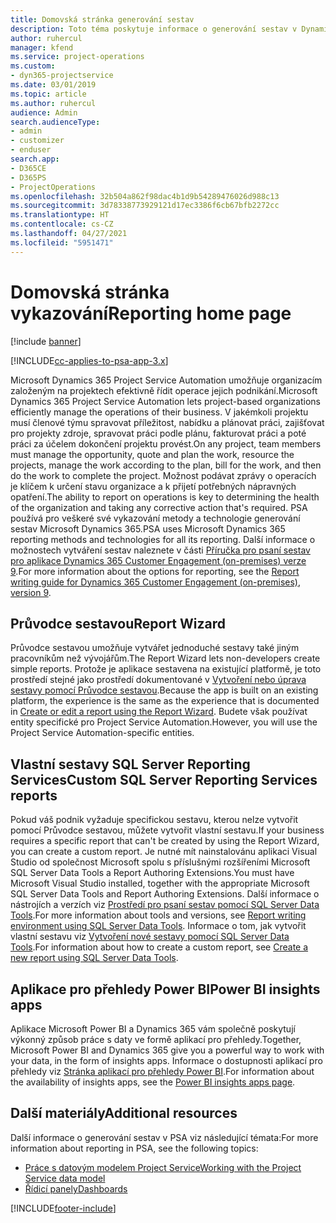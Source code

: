 ```yaml
---
title: Domovská stránka generování sestav
description: Toto téma poskytuje informace o generování sestav v Dynamics 365 Project Service Automation.
author: ruhercul
manager: kfend
ms.service: project-operations
ms.custom:
- dyn365-projectservice
ms.date: 03/01/2019
ms.topic: article
ms.author: ruhercul
audience: Admin
search.audienceType:
- admin
- customizer
- enduser
search.app:
- D365CE
- D365PS
- ProjectOperations
ms.openlocfilehash: 32b504a862f98dac4b1d9b54289476026d988c13
ms.sourcegitcommit: 3d78338773929121d17ec3386f6cb67bfb2272cc
ms.translationtype: HT
ms.contentlocale: cs-CZ
ms.lasthandoff: 04/27/2021
ms.locfileid: "5951471"
---
```

# <a name="reporting-home-page"></a><span data-ttu-id="33e42-103">Domovská stránka vykazování</span><span class="sxs-lookup"><span data-stu-id="33e42-103">Reporting home page</span></span>

[!include [banner](../includes/psa-now-project-operations.md)]

[!INCLUDE[cc-applies-to-psa-app-3.x](../includes/cc-applies-to-psa-app-3x.md)]

<span data-ttu-id="33e42-104">Microsoft Dynamics 365 Project Service Automation umožňuje organizacím založeným na projektech efektivně řídit operace jejich podnikání.</span><span class="sxs-lookup"><span data-stu-id="33e42-104">Microsoft Dynamics 365 Project Service Automation lets project-based organizations efficiently manage the operations of their business.</span></span> <span data-ttu-id="33e42-105">V jakémkoli projektu musí členové týmu spravovat příležitost, nabídku a plánovat práci, zajišťovat pro projekty zdroje, spravovat práci podle plánu, fakturovat práci a poté práci za účelem dokončení projektu provést.</span><span class="sxs-lookup"><span data-stu-id="33e42-105">On any project, team members must manage the opportunity, quote and plan the work, resource the projects, manage the work according to the plan, bill for the work, and then do the work to complete the project.</span></span> <span data-ttu-id="33e42-106">Možnost podávat zprávy o operacích je klíčem k určení stavu organizace a k přijetí potřebných nápravných opatření.</span><span class="sxs-lookup"><span data-stu-id="33e42-106">The ability to report on operations is key to determining the health of the organization and taking any corrective action that's required.</span></span> <span data-ttu-id="33e42-107">PSA používá pro veškeré své vykazování metody a technologie generování sestav Microsoft Dynamics 365.</span><span class="sxs-lookup"><span data-stu-id="33e42-107">PSA uses Microsoft Dynamics 365 reporting methods and technologies for all its reporting.</span></span> <span data-ttu-id="33e42-108">Další informace o možnostech vytváření sestav naleznete v části [Příručka pro psaní sestav pro aplikace Dynamics 365 Customer Engagement (on-premises) verze 9](/dynamics365/customerengagement/on-premises/analytics/reporting-analytics-with-dynamics-365).</span><span class="sxs-lookup"><span data-stu-id="33e42-108">For more information about the options for reporting, see the [Report writing guide for Dynamics 365 Customer Engagement (on-premises), version 9](/dynamics365/customerengagement/on-premises/analytics/reporting-analytics-with-dynamics-365).</span></span>

## <a name="report-wizard"></a><span data-ttu-id="33e42-109">Průvodce sestavou</span><span class="sxs-lookup"><span data-stu-id="33e42-109">Report Wizard</span></span>

<span data-ttu-id="33e42-110">Průvodce sestavou umožňuje vytvářet jednoduché sestavy také jiným pracovníkům než vývojářům.</span><span class="sxs-lookup"><span data-stu-id="33e42-110">The Report Wizard lets non-developers create simple reports.</span></span> <span data-ttu-id="33e42-111">Protože je aplikace sestavena na existující platformě, je toto prostředí stejné jako prostředí dokumentované v [Vytvoření nebo úprava sestavy pomocí Průvodce sestavou](/dynamics365/customerengagement/on-premises/basics/create-edit-copy-report-wizard).</span><span class="sxs-lookup"><span data-stu-id="33e42-111">Because the app is built on an existing platform, the experience is the same as the experience that is documented in [Create or edit a report using the Report Wizard](/dynamics365/customerengagement/on-premises/basics/create-edit-copy-report-wizard).</span></span> <span data-ttu-id="33e42-112">Budete však používat entity specifické pro Project Service Automation.</span><span class="sxs-lookup"><span data-stu-id="33e42-112">However, you will use the Project Service Automation-specific entities.</span></span>

## <a name="custom-sql-server-reporting-services-reports"></a><span data-ttu-id="33e42-113">Vlastní sestavy SQL Server Reporting Services</span><span class="sxs-lookup"><span data-stu-id="33e42-113">Custom SQL Server Reporting Services reports</span></span>

<span data-ttu-id="33e42-114">Pokud váš podnik vyžaduje specifickou sestavu, kterou nelze vytvořit pomocí Průvodce sestavou, můžete vytvořit vlastní sestavu.</span><span class="sxs-lookup"><span data-stu-id="33e42-114">If your business requires a specific report that can't be created by using the Report Wizard, you can create a custom report.</span></span> <span data-ttu-id="33e42-115">Je nutné mít nainstalovánu aplikaci Visual Studio od společnost Microsoft spolu s příslušnými rozšířeními Microsoft SQL Server Data Tools a Report Authoring Extensions.</span><span class="sxs-lookup"><span data-stu-id="33e42-115">You must have Microsoft Visual Studio installed, together with the appropriate Microsoft SQL Server Data Tools and Report Authoring Extensions.</span></span> <span data-ttu-id="33e42-116">Další informace o nástrojích a verzích viz [Prostředí pro psaní sestav pomocí SQL Server Data Tools](/dynamics365/customerengagement/on-premises/analytics/report-writing-environment-using-sql-server-data-tools).</span><span class="sxs-lookup"><span data-stu-id="33e42-116">For more information about tools and versions, see [Report writing environment using SQL Server Data Tools](/dynamics365/customerengagement/on-premises/analytics/report-writing-environment-using-sql-server-data-tools).</span></span> <span data-ttu-id="33e42-117">Informace o tom, jak vytvořit vlastní sestavu viz [Vytvoření nové sestavy pomocí SQL Server Data Tools](/dynamics365/customerengagement/on-premises/analytics/create-a-new-report-using-sql-server-data-tools).</span><span class="sxs-lookup"><span data-stu-id="33e42-117">For information about how to create a custom report, see [Create a new report using SQL Server Data Tools](/dynamics365/customerengagement/on-premises/analytics/create-a-new-report-using-sql-server-data-tools).</span></span>

## <a name="power-bi-insights-apps"></a><span data-ttu-id="33e42-118">Aplikace pro přehledy Power BI</span><span class="sxs-lookup"><span data-stu-id="33e42-118">Power BI insights apps</span></span>

<span data-ttu-id="33e42-119">Aplikace Microsoft Power BI a Dynamics 365 vám společně poskytují výkonný způsob práce s daty ve formě aplikací pro přehledy.</span><span class="sxs-lookup"><span data-stu-id="33e42-119">Together, Microsoft Power BI and Dynamics 365 give you a powerful way to work with your data, in the form of insights apps.</span></span> <span data-ttu-id="33e42-120">Informace o dostupnosti aplikací pro přehledy viz [Stránka aplikací pro přehledy Power BI](https://powerbi.microsoft.com/power-bi-insights-apps/).</span><span class="sxs-lookup"><span data-stu-id="33e42-120">For information about the availability of insights apps, see the [Power BI insights apps page](https://powerbi.microsoft.com/power-bi-insights-apps/).</span></span>


## <a name="additional-resources"></a><span data-ttu-id="33e42-121">Další materiály</span><span class="sxs-lookup"><span data-stu-id="33e42-121">Additional resources</span></span>
<span data-ttu-id="33e42-122">Další informace o generování sestav v PSA viz následující témata:</span><span class="sxs-lookup"><span data-stu-id="33e42-122">For more information about reporting in PSA, see the following topics:</span></span>

- [<span data-ttu-id="33e42-123">Práce s datovým modelem Project Service</span><span class="sxs-lookup"><span data-stu-id="33e42-123">Working with the Project Service data model</span></span>](reports-working-project-service-data-model.md)
- [<span data-ttu-id="33e42-124">Řídicí panely</span><span class="sxs-lookup"><span data-stu-id="33e42-124">Dashboards</span></span>](reports-dashboards.md)



[!INCLUDE[footer-include](../includes/footer-banner.md)]
